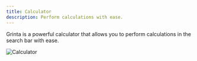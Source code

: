 ```yaml
---
title: Calculator
description: Perform calculations with ease.
---
```


Grinta is a powerful calculator that allows you to perform calculations in the search bar with ease.

![Calculator](/docs/calculator.jpeg "Calculator")